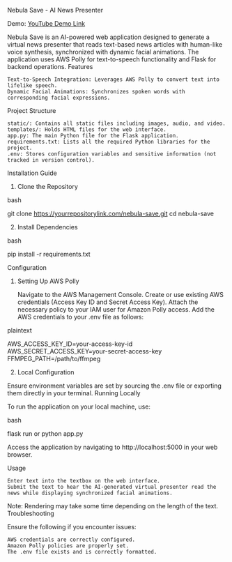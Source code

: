 Nebula Save - AI News Presenter

Demo: [YouTube Demo Link](https://youtu.be/41IFPs7jMqk)

Nebula Save is an AI-powered web application designed to generate a virtual news presenter that reads text-based news articles with human-like voice synthesis, synchronized with dynamic facial animations. The application uses AWS Polly for text-to-speech functionality and Flask for backend operations.
Features

    Text-to-Speech Integration: Leverages AWS Polly to convert text into lifelike speech.
    Dynamic Facial Animations: Synchronizes spoken words with corresponding facial expressions.
   

Project Structure

    static/: Contains all static files including images, audio, and video.
    templates/: Holds HTML files for the web interface.
    app.py: The main Python file for the Flask application.
    requirements.txt: Lists all the required Python libraries for the project.
    .env: Stores configuration variables and sensitive information (not tracked in version control).

Installation Guide
1. Clone the Repository

bash

git clone https://yourrepositorylink.com/nebula-save.git
cd nebula-save

2. Install Dependencies

bash

pip install -r requirements.txt

Configuration
1. Setting Up AWS Polly

    Navigate to the AWS Management Console.
    Create or use existing AWS credentials (Access Key ID and Secret Access Key).
    Attach the necessary policy to your IAM user for Amazon Polly access.
    Add the AWS credentials to your .env file as follows:

plaintext

AWS_ACCESS_KEY_ID=your-access-key-id
AWS_SECRET_ACCESS_KEY=your-secret-access-key
FFMPEG_PATH=/path/to/ffmpeg

2. Local Configuration

Ensure environment variables are set by sourcing the .env file or exporting them directly in your terminal.
Running Locally

To run the application on your local machine, use:

bash

flask run or python app.py

Access the application by navigating to http://localhost:5000 in your web browser.

Usage

    Enter text into the textbox on the web interface.
    Submit the text to hear the AI-generated virtual presenter read the news while displaying synchronized facial animations.

Note: Rendering may take some time depending on the length of the text.
Troubleshooting

Ensure the following if you encounter issues:

    AWS credentials are correctly configured.
    Amazon Polly policies are properly set.
    The .env file exists and is correctly formatted.


